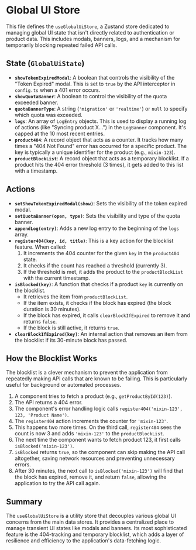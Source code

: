 # Global UI Store

This file defines the `useGlobalUiStore`, a Zustand store dedicated to managing global UI state that isn't directly related to authentication or product data. This includes modals, banners, logs, and a mechanism for temporarily blocking repeated failed API calls.

## State (`GlobalUiState`)

- **`showTokenExpiredModal`**: A boolean that controls the visibility of the "Token Expired" modal. This is set to `true` by the API interceptor in `config.ts` when a 401 error occurs.
- **`showQuotaBanner`**: A boolean to control the visibility of the quota exceeded banner.
- **`quotaBannerType`**: A string (`'migration'` or `'realtime'`) or `null` to specify which quota was exceeded.
- **`logs`**: An array of `LogEntry` objects. This is used to display a running log of actions (like "Syncing product X...") in the `LogBanner` component. It's capped at the 10 most recent entries.
- **`product404`**: A record object that acts as a counter. It tracks how many times a "404 Not Found" error has occurred for a specific product. The key is typically a unique identifier for the product (e.g., `mixin-123`).
- **`productBlockList`**: A record object that acts as a temporary blocklist. If a product hits the 404 error threshold (3 times), it gets added to this list with a timestamp.

## Actions

- **`setShowTokenExpiredModal(show)`**: Sets the visibility of the token expired modal.
- **`setQuotaBanner(open, type)`**: Sets the visibility and type of the quota banner.
- **`appendLog(entry)`**: Adds a new log entry to the beginning of the `logs` array.
- **`register404(key, id, title)`**: This is a key action for the blocklist feature. When called:
  1.  It increments the 404 counter for the given `key` in the `product404` state.
  2.  It checks if the count has reached a threshold (currently 3).
  3.  If the threshold is met, it adds the product to the `productBlockList` with the current timestamp.
- **`isBlocked(key)`**: A function that checks if a product `key` is currently on the blocklist.
  - It retrieves the item from `productBlockList`.
  - If the item exists, it checks if the block has expired (the block duration is 30 minutes).
  - If the block has expired, it calls `clearBlockIfExpired` to remove it and returns `false`.
  - If the block is still active, it returns `true`.
- **`clearBlockIfExpired(key)`**: An internal action that removes an item from the blocklist if its 30-minute block has passed.

## How the Blocklist Works

The blocklist is a clever mechanism to prevent the application from repeatedly making API calls that are known to be failing. This is particularly useful for background or automated processes.

1.  A component tries to fetch a product (e.g., `getProductById(123)`).
2.  The API returns a 404 error.
3.  The component's error handling logic calls `register404('mixin-123', 123, 'Product Name')`.
4.  The `register404` action increments the counter for `'mixin-123'`.
5.  This happens two more times. On the third call, `register404` sees the count is now 3 and adds `'mixin-123'` to the `productBlockList`.
6.  The next time the component wants to fetch product 123, it first calls `isBlocked('mixin-123')`.
7.  `isBlocked` returns `true`, so the component can skip making the API call altogether, saving network resources and preventing unnecessary errors.
8.  After 30 minutes, the next call to `isBlocked('mixin-123')` will find that the block has expired, remove it, and return `false`, allowing the application to try the API call again.

## Summary

The `useGlobalUiStore` is a utility store that decouples various global UI concerns from the main data stores. It provides a centralized place to manage transient UI states like modals and banners. Its most sophisticated feature is the 404-tracking and temporary blocklist, which adds a layer of resilience and efficiency to the application's data-fetching logic.

